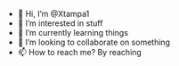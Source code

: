 - 👋 Hi, I’m @Xtampa1
- 👀 I’m interested in stuff
- 🌱 I’m currently learning things
- 💞️ I’m looking to collaborate on something
- 📫 How to reach me? By reaching

<!---
Xtampa1/Xtampa1 is a ✨ special ✨
